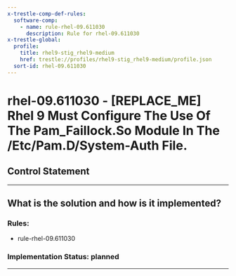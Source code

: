 ```yaml
---
x-trestle-comp-def-rules:
  software-comp:
    - name: rule-rhel-09.611030
      description: Rule for rhel-09.611030
x-trestle-global:
  profile:
    title: rhel9-stig_rhel9-medium
    href: trestle://profiles/rhel9-stig_rhel9-medium/profile.json
  sort-id: rhel-09.611030
---
```


# rhel-09.611030 - \[REPLACE_ME\] Rhel 9 Must Configure The Use Of The Pam_Faillock.So Module In The /Etc/Pam.D/System-Auth File.

## Control Statement

______________________________________________________________________

## What is the solution and how is it implemented?

<!-- For implementation status enter one of: implemented, partial, planned, alternative, not-applicable -->

<!-- Note that the list of rules under ### Rules: is read-only and changes will not be captured after assembly to JSON -->

<!-- Add control implementation description here for control: rhel-09.611030 -->

### Rules:

  - rule-rhel-09.611030

### Implementation Status: planned

______________________________________________________________________
